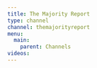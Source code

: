 ```yaml
---
title: The Majority Report
type: channel
channel: themajorityreport
menu:
  main:
    parent: Channels
videos:
---
```

